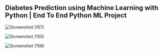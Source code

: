 <h2>Diabetes Prediction using Machine Learning with Python | End To End Python ML Project</h2>

![Screenshot (157)](https://github.com/user-attachments/assets/df0f27d8-f118-4be3-bb0b-7b7709da5ca8)


![Screenshot (155)](https://github.com/user-attachments/assets/bc93be87-559c-40dd-b4ac-a579416147be)

![Screenshot (156)](https://github.com/user-attachments/assets/8539c997-3cb2-4991-a3a9-4759e5aee45a)
